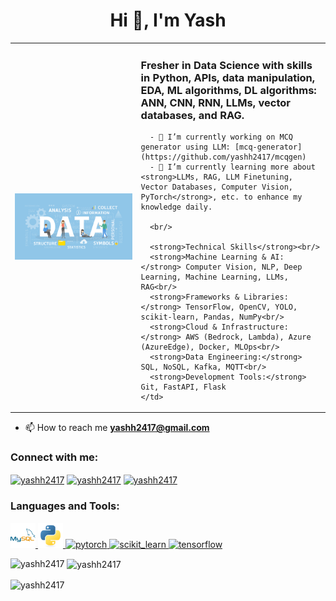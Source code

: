 <h1 align="center">Hi 👋, I'm Yash</h1>
<table>
  <tr>
    <td width="40%">
      <img src="https://github.com/yashh2417/Yash/blob/main/data.jpg?raw=true" alt="Data Science" width="100%"/>
    </td>
    <td width="60%">
      <h3 align="left">Fresher in Data Science with skills in Python, APIs, data manipulation, EDA, ML algorithms, DL algorithms: ANN, CNN, RNN, LLMs, vector databases, and RAG.</h3>

      - 🔭 I’m currently working on MCQ generator using LLM: [mcq-generator](https://github.com/yashh2417/mcqgen)  
      - 🌱 I’m currently learning more about <strong>LLMs, RAG, LLM Finetuning, Vector Databases, Computer Vision, PyTorch</strong>, etc. to enhance my knowledge daily.

      <br/>

      <strong>Technical Skills</strong><br/>
      <strong>Machine Learning & AI:</strong> Computer Vision, NLP, Deep Learning, Machine Learning, LLMs, RAG<br/>
      <strong>Frameworks & Libraries:</strong> TensorFlow, OpenCV, YOLO, scikit-learn, Pandas, NumPy<br/>
      <strong>Cloud & Infrastructure:</strong> AWS (Bedrock, Lambda), Azure (AzureEdge), Docker, MLOps<br/>
      <strong>Data Engineering:</strong> SQL, NoSQL, Kafka, MQTT<br/>
      <strong>Development Tools:</strong> Git, FastAPI, Flask
    </td>
  </tr>
</table>



- 📫 How to reach me **yashh2417@gmail.com**

<h3 align="left">Connect with me:</h3>

<p align="left">
<a href="https://twitter.com/yashh2417" target="blank"><img align="center" src="https://raw.githubusercontent.com/rahuldkjain/github-profile-readme-generator/master/src/images/icons/Social/twitter.svg" alt="yashh2417" height="30" width="40" /></a>
<a href="https://linkedin.com/in/yashh2417" target="blank"><img align="center" src="https://raw.githubusercontent.com/rahuldkjain/github-profile-readme-generator/master/src/images/icons/Social/linked-in-alt.svg" alt="yashh2417" height="30" width="40" /></a>
<a href="https://instagram.com/yashh2417" target="blank"><img align="center" src="https://raw.githubusercontent.com/rahuldkjain/github-profile-readme-generator/master/src/images/icons/Social/instagram.svg" alt="yashh2417" height="30" width="40" /></a>
</p>

<h3 align="left">Languages and Tools:</h3>

<p align="left">  </a> <a href="https://www.mysql.com/" target="_blank" rel="noreferrer"> <img src="https://raw.githubusercontent.com/devicons/devicon/master/icons/mysql/mysql-original-wordmark.svg" alt="mysql" width="40" height="40"/> </a> <a href="https://www.python.org" target="_blank" rel="noreferrer"> <img src="https://raw.githubusercontent.com/devicons/devicon/master/icons/python/python-original.svg" alt="python" width="40" height="40"/> </a> <a href="https://pytorch.org/" target="_blank" rel="noreferrer"> <img src="https://www.vectorlogo.zone/logos/pytorch/pytorch-icon.svg" alt="pytorch" width="40" height="40"/> </a> <a href="https://scikit-learn.org/" target="_blank" rel="noreferrer"> <img src="https://upload.wikimedia.org/wikipedia/commons/0/05/Scikit_learn_logo_small.svg" alt="scikit_learn" width="40" height="40"/> </a> <a href="https://www.tensorflow.org" target="_blank" rel="noreferrer"> <img src="https://www.vectorlogo.zone/logos/tensorflow/tensorflow-icon.svg" alt="tensorflow" width="40" height="40"/> </a> </p>

<p><img align="left" src="https://github-readme-stats.vercel.app/api/top-langs?username=yashh2417&show_icons=true&locale=en&layout=compact" alt="yashh2417" /></p>

<p>&nbsp;<img align="center" src="https://github-readme-stats.vercel.app/api?username=yashh2417&show_icons=true&locale=en" alt="yashh2417" /></p>

<p><img align="center" src="https://github-readme-streak-stats.herokuapp.com/?user=yashh2417&" alt="yashh2417" /></p>


 

